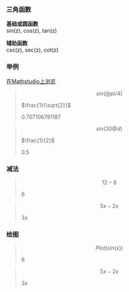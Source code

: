 ### 三角函数

**基础或圆函数**
<br>sin(z), cos(z), tan(z)

**辅助函数**
<br>csc(z), sec(z), cot(z)

### 举例
[在Mathstudio上浏览](http://mathstud.io/?input[0]=c2luKEBwaS80KQ%3D%3D&input[1]=c2luKDMwQGQp&input[2]=c2luKHgpL2Nvcyh4KQ%3D%3D&input[3]=c2luaCh4KS9jb3NoKHgp&input[4]=UGxvdChzaW4oeCkp&input[5]=UGxvdChzaW4oeCksY29zKHgpLHRhbih4KSxjb2xvcnM9W3JlZCxibHVlLGdyZWVuXSk%3D&input[6]=UGxvdChzaW5oKHgpKQ%3D%3D&input[7]=UGxvdChjb3NoKHgpKQ%3D%3D)

>    ```math
>    sin(@pi/4)
>    ```
>    $\frac{1}{\sqrt{2}}$
>    
>    0.707106781187


>    ```math
>    sin(30@d)
>    ```
>    $\frac{1}{2}$
>
>    0.5

### 减法
>    ```math
>    12 - 6
>    ```
>    ${\text{6}}$

>    ```math
>    5x - 2x
>    ```
>    ${\text{3}}x$

### 绘图
>    ```math
>    Plot(sin(x))
>    ```
>    ${\text{6}}$

>    ```math
>    5x - 2x
>    ```
>    ${\text{3}}x$